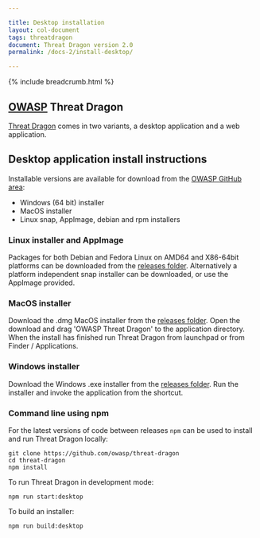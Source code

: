 ```yaml
---

title: Desktop installation
layout: col-document
tags: threatdragon
document: Threat Dragon version 2.0
permalink: /docs-2/install-desktop/

---
```


{% include breadcrumb.html %}

## [OWASP](https://www.owasp.org) Threat Dragon

[Threat Dragon](http://owasp.org/www-project-threat-dragon) comes in two variants,
a desktop application and a web application.

## Desktop application install instructions

Installable versions are available for download from the
[OWASP GitHub area](https://github.com/OWASP/threat-dragon/releases):

* Windows (64 bit) installer
* MacOS installer
* Linux snap, AppImage, debian and rpm installers

### Linux installer and AppImage

Packages for both Debian and Fedora Linux on AMD64 and X86-64bit platforms can be downloaded from the
[releases folder](https://github.com/OWASP/threat-dragon/releases/).
Alternatively a platform independent snap installer can be downloaded, or use the AppImage provided.

### MacOS installer

Download the .dmg MacOS installer from the [releases folder](https://github.com/OWASP/threat-dragon/releases/).
Open the download and drag 'OWASP Threat  Dragon' to the application directory. When the install has
finished run Threat  Dragon from launchpad or from Finder / Applications.

### Windows installer

Download the Windows .exe installer from the [releases folder](https://github.com/OWASP/threat-dragon/releases/).
Run the installer and invoke the application from the shortcut.

### Command line using npm

For the latest versions of code between releases `npm` can be used to install and run Threat Dragon locally:

```text
git clone https://github.com/owasp/threat-dragon
cd threat-dragon
npm install
```

To run Threat Dragon in development mode:

`npm run start:desktop`

To build an installer:

`npm run build:desktop`
